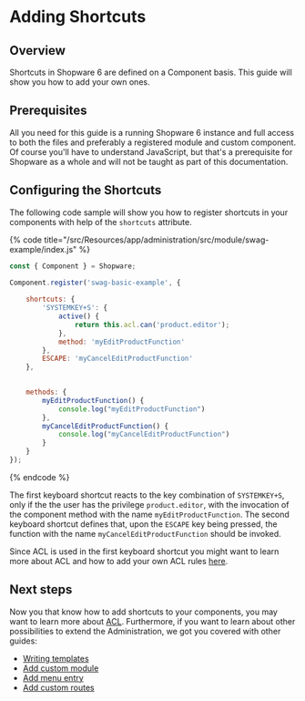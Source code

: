 # Adding Shortcuts

## Overview 

Shortcuts in Shopware 6 are defined on a Component basis. This guide will show you how to add your own ones.

## Prerequisites

All you need for this guide is a running Shopware 6 instance and full access to both the files and preferably a registered module and custom component.
Of course you'll have to understand JavaScript, but that's a prerequisite for Shopware as a whole and will not be taught as part of this documentation.

## Configuring the Shortcuts

The following code sample will show you how to register shortcuts in your components with help of the `shortcuts` attribute.

{% code title="<plugin root>/src/Resources/app/administration/src/module/swag-example/index.js" %}
```javascript
const { Component } = Shopware;

Component.register('swag-basic-example', {
    
    shortcuts: {
        'SYSTEMKEY+S': {
            active() {
                return this.acl.can('product.editor');
            },
            method: 'myEditProductFunction'
        },
        ESCAPE: 'myCancelEditProductFunction'
    },

   
    methods: {
        myEditProductFunction() {
            console.log("myEditProductFunction")
        },
        myCancelEditProductFunction() {
            console.log("myCancelEditProductFunction")
        }
    }
});
```
{% endcode %}

The first keyboard shortcut reacts to the key combination of `SYSTEMKEY+S`, only if the the user has the privilege `product.editor`, with the invocation of the component method with the name `myEditProductFunction`.
The second keyboard shortcut defines that, upon the `ESCAPE` key being pressed, the function with the name `myCancelEditProductFunction` should be invoked.

Since ACL is used in the first keyboard shortcut you might want to learn more about ACL and how to add your own ACL rules [here](./add-acl-rules.md).

## Next steps

Now you that know how to add shortcuts to your components, you may want to learn more about [ACL](./add-acl-rules.md). Furthermore, if you want to learn about other possibilities to extend the Administration, we got you covered with other guides:

* [Writing templates](writing-templates.md)
* [Add custom module](add-custom-module.md)
* [Add menu entry](./add-menu-entry.md)
* [Add custom routes](./add-custom-route.md)
